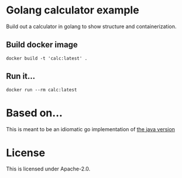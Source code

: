 # Golang calculator example
Build out a calculator in golang to show structure and containerization.

## Build docker image
`docker build -t 'calc:latest' .`

## Run it...
`docker run --rm calc:latest`

# Based on...
This is meant to be an idiomatic go implementation of [the java version](https://github.com/jbariel/example-java-calculator)

# License
This is licensed under Apache-2.0.